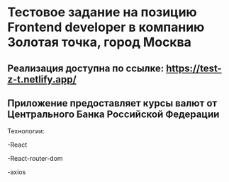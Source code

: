 # Тестовое задание на позицию Frontend developer в компанию Золотая точка, город Москва
## Реализация доступна по ссылке: https://test-z-t.netlify.app/


## Приложение предоставляет курсы валют от Центрального Банка Российской Федерации


Технологии:

  -React
  
  -React-router-dom
  
  -axios
  
